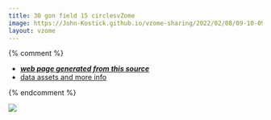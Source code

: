 ```yaml
---
title: 30 gon field 15 circlesvZome
image: https://John-Kostick.github.io/vzome-sharing/2022/02/08/09-10-09-30-gon-field-15-circlesvZome/30-gon-field-15-circlesvZome.png
layout: vzome
---
```


{% comment %}
 - [***web page generated from this source***][post]
 - [data assets and more info][github]

[post]: <https://John-Kostick.github.io/vzome-sharing/2022/02/08/30-gon-field-15-circlesvZome-09-10-09.html>
[github]: <https://github.com/John-Kostick/vzome-sharing/tree/main/2022/02/08/09-10-09-30-gon-field-15-circlesvZome/>
{% endcomment %}

<vzome-viewer style="width: 100%; height: 65vh;"
       src="https://John-Kostick.github.io/vzome-sharing/2022/02/08/09-10-09-30-gon-field-15-circlesvZome/30-gon-field-15-circlesvZome.vZome" >
  <img src="https://John-Kostick.github.io/vzome-sharing/2022/02/08/09-10-09-30-gon-field-15-circlesvZome/30-gon-field-15-circlesvZome.png" />
</vzome-viewer>
